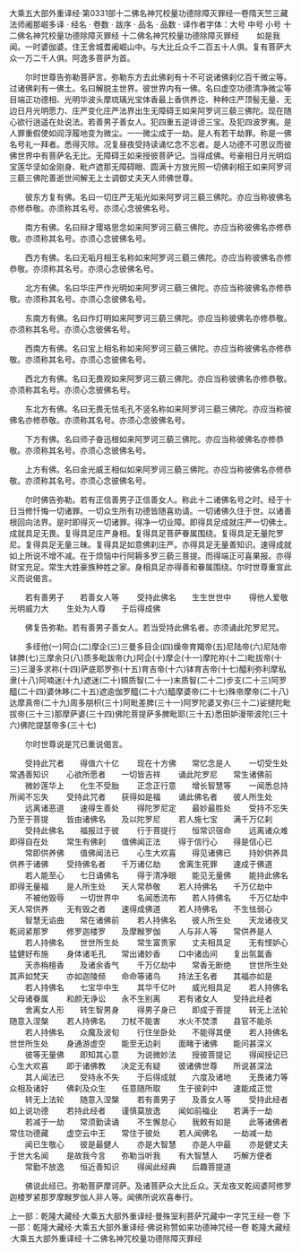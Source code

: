 大乘五大部外重译经·第0331部十二佛名神咒校量功德除障灭罪经一卷隋天竺三藏法师阇那崛多译
· 经名 · 卷数 · 跋序
· 品名 · 品数 · 译作者字体：大号 中号 小号
十二佛名神咒校量功德除障灭罪经
十二佛名神咒校量功德除障灭罪经
　　如是我闻。一时婆伽婆。住王舍城耆阇崛山中。与大比丘众千二百五十人俱。复有菩萨大众一万二千人俱。阿逸多菩萨为首。

　　尔时世尊告弥勒菩萨言。弥勒东方去此佛刹有十不可说诸佛刹亿百千微尘等。过诸佛刹有一佛土。名曰解脱主世界。彼世界内有一佛。名曰虚空功德清净微尘等目端正功德相、光明华波头摩琉璃光宝体香最上香供养讫、种种庄严顶髻无量、无边日月光明愿力、庄严变化庄严法界出生无障碍王如来阿罗诃三藐三佛陀。现在随心欲行逍遥在处说法。若善男子善女人。犯四重五逆诽谤三宝。及犯四波罗夷。是人罪重假使如阎浮履地变为微尘。一一微尘成于一劫。是人有若干劫罪。称是一佛名号礼一拜者。悉得灭除。况复昼夜受持读诵忆念不忘者。是人功德不可思议而彼佛世界中有菩萨名无比。无障碍王如来授彼菩萨记。当得成佛。号豪相日月光明焰宝莲华坚如金刚身、毗卢遮那无障碍眼、圆满十方放光照一切佛刹相王如来阿罗诃三藐三佛陀善逝世间解无上士调御丈夫天人师佛世尊。

　　彼东方复有佛。名曰一切庄严无垢光如来阿罗诃三藐三佛陀。亦应当称彼佛名亦修恭敬。亦须称其名号。亦须心念彼佛名号。

　　南方有佛。名曰辩才璎珞思念如来阿罗诃三藐三佛陀。亦应当称彼佛名亦修恭敬。亦须称其名号。亦须心念彼佛名号。

　　西方有佛。名曰无垢月相王名称如来阿罗诃三藐三佛陀。亦应当称彼佛名亦修恭敬。亦须称其名号。亦须心念彼佛名号。

　　北方有佛。名曰华庄严作光明如来阿罗诃三藐三佛陀。亦应当称彼佛名亦修恭敬。亦须称其名号。亦须心念彼佛名号。

　　东南方有佛。名曰作灯明如来阿罗诃三藐三佛陀。亦应当称彼佛名亦修恭敬。亦须称其名号。亦须心念彼佛名号。

　　西南方有佛。名曰宝上相名称如来阿罗诃三藐三佛陀。亦应当称彼佛名亦修恭敬。亦须称其名号。亦须心念彼佛名号。

　　西北方有佛。名曰无畏观如来阿罗诃三藐三佛陀。亦应当称彼佛名亦修恭敬。亦须称其名号。亦须心念彼佛名号。

　　东北方有佛。名曰无畏无怯毛孔不竖名称如来阿罗诃三藐三佛陀。亦应当称彼佛名亦修恭敬。亦须称其名号。亦须心念彼佛名号。

　　下方有佛。名曰师子奋迅根如来阿罗诃三藐三佛陀。亦应当称彼佛名亦修恭敬。亦须称其名号。亦须心念彼佛名号。

　　上方有佛。名曰金光威王相似如来阿罗诃三藐三佛陀。亦应当称彼佛名亦修恭敬。亦须称其名号。亦须心念彼佛名号。

　　尔时佛告弥勒。若有正信善男子正信善女人。称此十二诸佛名号之时。经于十日当修忏悔一切诸罪。一切众生所有功德皆随喜劝请。一切诸佛久住于世。以诸善根回向法界。是时即得灭一切诸罪。得净一切业障。即得具足成就庄严一切佛土。成就具足无畏。复得具足庄严身相。复得具足菩萨眷属围绕。复得具足无量陀罗尼。复得具足无量三昧。复得具足如意佛刹庄严。亦得具足无量善知识。速得成就如上所说不增不减。在于烦恼中行阿耨多罗三藐三菩提。而得端正可喜果报。亦得财宝充足。常生大姓豪族种姓之家。身相具足亦得善和眷属围绕。尔时世尊重宣此义而说偈言。

　　若有善男子　　若善女人等
　　受持此佛名　　生生世世中
　　得他人爱敬　　光明威力大
　　生处为人尊　　于后得成佛

　　佛复告弥勒。若有善男子善女人。若当受持此佛名者。亦须诵此陀罗尼咒。

　　多绖他(一)阿仚(二)摩企(三)三曼多目企(四)燥帝育羯帝(五)尼陆帝(六)尼陆帝钵脾(七)三摩余只(八)质多毗跋帝(九)阿企(十)摩企(十一)摩陀祢(十二)毗拔帝(十三)三漫多求祢(十四)萨底耶罗弥(十五)育吉帝(十六)钵育吉帝(十七)醯利弥利摩私隶(十八)阿喃迷(十九)遮迷(二十)頞质智(二十一)末质智(二十二)步支(二十三)阿罗醯(二十四)婆休眵(二十五)遮逾伽罗醯(二十六)醯摩婆帝(二十七)殊帝摩帝(二十八)达摩真帝(二十九)周多朋枳(三十)阿毗差脾(三十一)阿罗陀婆叉弥(三十二)娑揵陀毗拔帝(三十三)那摩萨婆(三十四)佛陀菩提萨多脾毗耶(三十五)悉田妒漫带波陀(三十六)佛陀提瑟帝多(三十七)

　　尔时世尊说是咒已重说偈言。

　　受持此咒者　　得值六十亿
　　现在十方佛　　常忆念是人
　　一切受生处　　常遇善知识
　　心欲所愿者　　一切皆吉祥
　　诵此陀罗尼　　常生诸佛前
　　微妙莲华上　　化生不受胎
　　正念正行意　　增长智慧等
　　一闻悉总持　　所闻不忘失
　　受持此咒者　　获得如是福
　　诵此佛名者　　彼人所生处
　　远离诸恶道　　速得生善处
　　得陀罗尼定　　最妙最胜处
　　受持不忘失　　乃至于菩提
　　皆由诸佛名　　及以陀罗尼
　　若人施七宝　　满千万亿刹
　　受持此佛名　　福报过于彼
　　行于菩提行　　恒常识宿命
　　远离诸众难　　即得自在处
　　常生有佛刹　　值佛闻正法
　　得于信行心　　得是信心已
　　常即供养佛　　值佛闻法已
　　心生大欢喜　　得见诸佛已
　　持妙供养具　　供养于诸佛
　　受持佛名者　　千万诸亿劫
　　舍离生死罪　　速成于佛道
　　若人能至心　　七日诵佛名
　　得于清净眼　　能见无量佛
　　能持此佛名　　即得无量福
　　是人所生处　　天人常恭敬
　　若人持佛名　　千万亿劫中
　　不被他毁辱　　一切世界中
　　名闻悉流布　　若人持佛名
　　千万亿劫中　　天人常供养
　　无有毁之者　　速得成佛道
　　若人持佛名　　不生怯弱心
　　智慧无谄曲　　常在诸佛前
　　若人持佛名　　彼人所生处
　　天龙诸夜叉　　乾闼紧那罗
　　修罗迦楼罗　　及摩睺罗伽
　　人与非人等　　常供养是人
　　若人持佛名　　世世所生处
　　常生富贵家　　丈夫相具足
　　无有悭妒心　　猛健好布施
　　身体诸毛孔　　常出诸妙香
　　口中诸齿间　　复出氛氲香
　　天赤栴檀香　　及诸余香气
　　千万亿劫中　　常香无断绝
　　世世所生处　　其声如梵天
　　亦如迦陵频　　命命等诸鸟
　　持法王名者　　其福亦如是
　　若人持佛名　　七宝华中生
　　其华千亿叶　　威光相具足
　　若人持佛名　　父母诸眷属
　　和颜无诤讼　　永不生别离
　　若有诸女人　　受持此经者
　　舍离女人形　　转生智男身
　　得男子身已　　即成于菩提
　　转无上法轮　　随意入涅槃
　　若人持佛名　　刀杖不能害
　　水火不焚漂　　县官不能杀
　　若人持佛名　　众魔及波旬
　　行住坐卧处　　不能得其便
　　若人持佛名　　世世所生处
　　身通游虚空　　能至无边刹
　　面睹于诸佛　　能问甚深义
　　彼等无量佛　　即知其心意
　　为说微妙法　　授彼菩提记
　　得闻授记已　　心生大欢喜
　　即于诸佛教　　决定无有疑
　　彼诸佛世尊　　所说甚深法
　　其人闻法已　　受持永不失
　　于后得成就　　六度及诸地
　　无畏诸力等　　众相及诸好
　　佛刹及众生　　任意随所取
　　生于彼刹中　　速能成正觉
　　转无上法轮　　随意入涅槃
　　若有善男子　　及善女人等
　　受持此经者　　如上说功德
　　若持此经者　　谨慎莫放逸
　　闻如前福业　　若满于一劫
　　若减于一劫　　常须勤读诵
　　不生懈怠心　　我敕有如是
　　此等诸佛者　　常住功德藏
　　虚空云中王　　常住于彼处
　　若人闻佛名　　一劫减一劫
　　闻已生敬心　　彼是最健人
　　亦是大智慧　　亦是人中最
　　亦是健丈夫　　于世大名闻
　　是故我今言　　弥勒当听我
　　有大智慧人　　巧解方便者
　　常勤不放逸　　恒近善知识
　　得闻此经典　　后趣菩提道

　　佛说此经已。弥勒菩萨摩诃萨。及诸菩萨众大比丘众。天龙夜叉乾闼婆阿修罗迦楼罗紧那罗摩睺罗伽人非人等。闻佛所说欢喜奉行。

上一部：乾隆大藏经·大乘五大部外重译经·曼殊室利菩萨咒藏中一字咒王经一卷
下一部：乾隆大藏经·大乘五大部外重译经·佛说称赞如来功德神咒经一卷
乾隆大藏经·大乘五大部外重译经·十二佛名神咒校量功德除障灭罪经